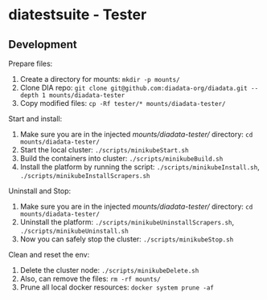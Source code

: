 # diatestsuite - Tester

## Development

Prepare files:

1. Create a directory for mounts: `mkdir -p mounts/`
2. Clone DIA repo: `git clone git@github.com:diadata-org/diadata.git --depth 1 mounts/diadata-tester`
3. Copy modified files: `cp -Rf tester/* mounts/diadata-tester/`

Start and install:

1. Make sure you are in the injected *mounts/diadata-tester/* directory: `cd mounts/diadata-tester/`
2. Start the local cluster: `./scripts/minikubeStart.sh`
3. Build the containers into cluster: `./scripts/minikubeBuild.sh`
4. Install the platform by running the script: `./scripts/minikubeInstall.sh`, `./scripts/minikubeInstallScrapers.sh`

Uninstall and Stop:

1. Make sure you are in the injected *mounts/diadata-tester/* directory: `cd mounts/diadata-tester/`
2. Uninstall the platform: `./scripts/minikubeUninstallScrapers.sh`, `./scripts/minikubeUninstall.sh`
3. Now you can safely stop the cluster: `./scripts/minikubeStop.sh`

Clean and reset the env:

1. Delete the cluster node: `./scripts/minikubeDelete.sh`
2. Also, can remove the files: `rm -rf mounts/`
3. Prune all local docker resources: `docker system prune -af`
